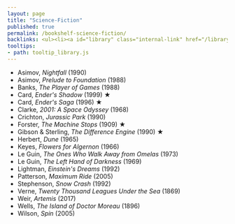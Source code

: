 ```yaml
---
layout: page
title: "Science-Fiction"
published: true
permalink: /bookshelf-science-fiction/
backlinks: <ul><li><a id="library" class="internal-link" href="/library/">Library</a></li></ul>
tooltips: 
- path: tooltip_library.js
---
```


* Asimov, *Nightfall* (1990)
* Asimov, *Prelude to Foundation* (1988)
* Banks, *The Player of Games* (1988)
* Card, *Ender's Shadow* (1999) ★
* Card, *Ender's Saga* (1996) ★
* Clarke, *2001: A Space Odyssey* (1968)
* Crichton, *Jurassic Park* (1990)
* Forster, *The Machine Stops* (1909) ★
* Gibson & Sterling, *The Difference Engine* (1990) ★
* Herbert, *Dune* (1965)
* Keyes, *Flowers for Algernon* (1966)
* Le Guin, *The Ones Who Walk Away from Omelas* (1973)
* Le Guin, *The Left Hand of Darkness* (1969)
* Lightman, *Einstein's Dreams* (1992)
* Patterson, *Maximum Ride* (2005)
* Stephenson, *Snow Crash* (1992)
* Verne, *Twenty Thousand Leagues Under the Sea* (1869)
* Weir, *Artemis* (2017)
* Wells, *The Island of Doctor Moreau* (1896)
* Wilson, *Spin* (2005)
